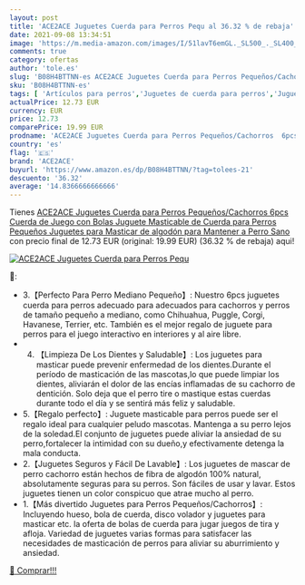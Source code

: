 ```yaml
---
layout: post
title: 'ACE2ACE Juguetes Cuerda para Perros Pequ al 36.32 % de rebaja'
date: 2021-09-08 13:34:51
image: 'https://m.media-amazon.com/images/I/51lavT6emGL._SL500_._SL400_.jpg'
comments: true
category: ofertas
author: 'tole.es'
slug: 'B08H4BTTNN-es ACE2ACE Juguetes Cuerda para Perros Pequeños/Cachorros...'
sku: 'B08H4BTTNN-es'
tags: [ 'Artículos para perros','Juguetes de cuerda para perros','Juguetes para perros','Productos para mascotas','ace2ace','juguetes', ]
actualPrice: 12.73 EUR
currency: EUR
price: 12.73
comparePrice: 19.99 EUR
prodname: 'ACE2ACE Juguetes Cuerda para Perros Pequeños/Cachorros  6pcs Cuerda de Juego con Bolas  Juguete Masticable de Cuerda para Perros Pequeños  Juguetes para Masticar de algodón para Mantener a Perro Sano'
country: 'es'
flag: '🇪🇸'
brand: 'ACE2ACE'
buyurl: 'https://www.amazon.es/dp/B08H4BTTNN/?tag=tolees-21'
descuento: '36.32'
average: '14.8366666666666'
---
```


Tienes [ACE2ACE Juguetes Cuerda para Perros Pequeños/Cachorros  6pcs Cuerda de Juego con Bolas  Juguete Masticable de Cuerda para Perros Pequeños  Juguetes para Masticar de algodón para Mantener a Perro Sano](https://www.amazon.es/dp/B08H4BTTNN/?tag=tolees-21) con precio final de  12.73 EUR (original: 19.99 EUR) (36.32 %  de rebaja) aqui!

[![ACE2ACE Juguetes Cuerda para Perros Pequ](https://m.media-amazon.com/images/I/51lavT6emGL._SL500_._SL400_.jpg)](https://www.amazon.es/dp/B08H4BTTNN/?tag=tolees-21)

🔎:

- 3.【Perfecto Para Perro Mediano Pequeño】: Nuestro 6pcs juguetes cuerda para perros adecuado para adecuados para cachorros y perros de tamaño pequeño a mediano, como Chihuahua, Puggle, Corgi, Havanese, Terrier, etc. También es el mejor regalo de juguete para perros para el juego interactivo en interiores y al aire libre.
- 4. 【Limpieza De Los Dientes y Saludable】: Los juguetes para masticar puede prevenir enfermedad de los dientes.Durante el período de masticación de las mascotas,lo que puede limpiar los dientes, aliviarán el dolor de las encías inflamadas de su cachorro de dentición. Solo deja que el perro tire o mastique estas cuerdas durante todo el día y se sentirá más feliz y saludable.
- 5.【Regalo perfecto】: Juguete masticable para perros puede ser el regalo ideal para cualquier peludo mascotas. Mantenga a su perro lejos de la soledad.El conjunto de juguetes puede aliviar la ansiedad de su perro,fortalecer la intimidad con su dueño,y efectivamente detenga la mala conducta.
- 2.【Juguetes Seguros y Fácil De Lavable】: Los juguetes de mascar de perro cachorro están hechos de fibra de algodón 100% natural, absolutamente seguras para su perros. Son fáciles de usar y lavar. Estos juguetes tienen un color conspicuo que atrae mucho al perro.
- 1.【Más divertido Juguetes para Perros Pequeños/Cachorros】: Incluyendo hueso, bola de cuerda, disco volador y juguetes para masticar etc. la oferta de bolas de cuerda para jugar juegos de tira y afloja. Variedad de juguetes varias formas para satisfacer las necesidades de masticación de perros para aliviar su aburrimiento y ansiedad.

[🛒 Comprar!!!](https://www.amazon.es/dp/B08H4BTTNN/?tag=tolees-21)
